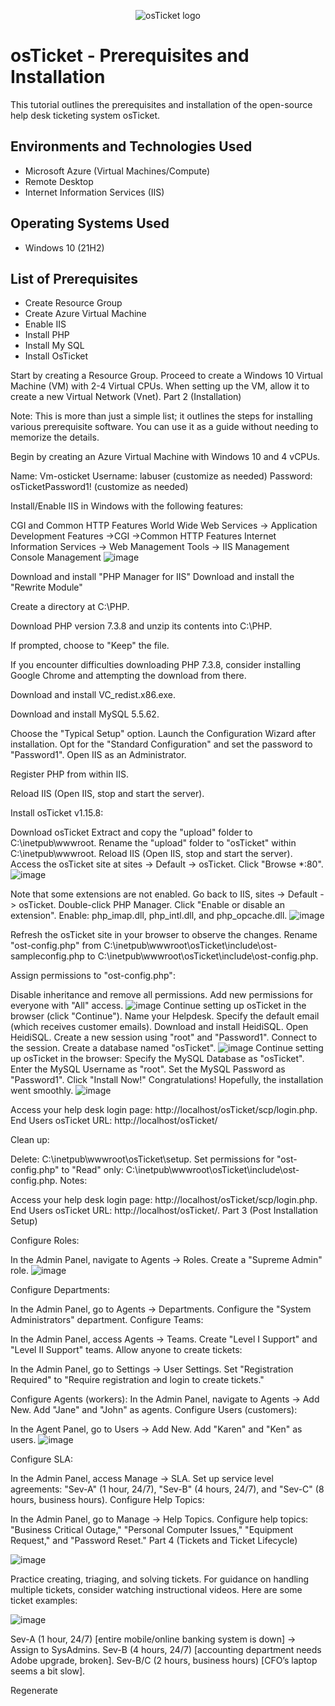 <p align="center">
<img src="https://i.imgur.com/Clzj7Xs.png" alt="osTicket logo"/>
</p>

<h1>osTicket - Prerequisites and Installation</h1>
This tutorial outlines the prerequisites and installation of the open-source help desk ticketing system osTicket.<br />



<h2>Environments and Technologies Used</h2>

- Microsoft Azure (Virtual Machines/Compute)
- Remote Desktop
- Internet Information Services (IIS)

<h2>Operating Systems Used </h2>

- Windows 10</b> (21H2)

<h2>List of Prerequisites</h2>

- Create Resource Group
- Create Azure Virtual Machine
- Enable IIS
- Install PHP
- Install My SQL
- Install OsTicket

Start by creating a Resource Group.
Proceed to create a Windows 10 Virtual Machine (VM) with 2-4 Virtual CPUs. When setting up the VM, allow it to create a new Virtual Network (Vnet).
Part 2 (Installation)

Note: This is more than just a simple list; it outlines the steps for installing various prerequisite software. You can use it as a guide without needing to memorize the details.

Begin by creating an Azure Virtual Machine with Windows 10 and 4 vCPUs.

Name: Vm-osticket
Username: labuser (customize as needed)
Password: osTicketPassword1! (customize as needed)


Install/Enable IIS in Windows with the following features:

CGI and Common HTTP Features
World Wide Web Services -> Application Development Features
->CGI
 ->Common HTTP Features
Internet Information Services -> Web Management Tools
-> IIS Management Console Management
![image](https://github.com/crisflory/osticket-prereqs/assets/147748310/5a049364-a58e-4799-a296-24075318a980)


Download and install "PHP Manager for IIS" 
Download and install the "Rewrite Module" 

Create a directory at C:\PHP.

Download PHP version 7.3.8 and unzip its contents into C:\PHP.

If prompted, choose to "Keep" the file.

If you encounter difficulties downloading PHP 7.3.8, consider installing Google Chrome and attempting the download from there.

Download and install VC_redist.x86.exe.

Download and install MySQL 5.5.62.

Choose the "Typical Setup" option.
Launch the Configuration Wizard after installation.
Opt for the "Standard Configuration" and set the password to "Password1".
Open IIS as an Administrator.

Register PHP from within IIS.

Reload IIS (Open IIS, stop and start the server).

Install osTicket v1.15.8:

Download osTicket
Extract and copy the "upload" folder to C:\inetpub\wwwroot.
Rename the "upload" folder to "osTicket" within C:\inetpub\wwwroot.
Reload IIS (Open IIS, stop and start the server).
Access the osTicket site at sites -> Default -> osTicket.
Click "Browse *:80".
![image](https://github.com/crisflory/osticket-prereqs/assets/147748310/50d0e111-65a2-4268-93d7-e2d46e669e57)

Note that some extensions are not enabled.
Go back to IIS, sites -> Default -> osTicket.
Double-click PHP Manager.
Click "Enable or disable an extension".
Enable: php_imap.dll, php_intl.dll, and php_opcache.dll.
![image](https://github.com/crisflory/osticket-prereqs/assets/147748310/ed5cb488-7b09-4913-9583-24fe23d5fda1)

Refresh the osTicket site in your browser to observe the changes.
Rename "ost-config.php" from C:\inetpub\wwwroot\osTicket\include\ost-sampleconfig.php to C:\inetpub\wwwroot\osTicket\include\ost-config.php.

Assign permissions to "ost-config.php":

Disable inheritance and remove all permissions.
Add new permissions for everyone with "All" access.
![image](https://github.com/crisflory/osticket-prereqs/assets/147748310/e38273f8-ae13-4302-9c40-ffd448dde467)
Continue setting up osTicket in the browser (click "Continue").
Name your Helpdesk.
Specify the default email (which receives customer emails).
Download and install HeidiSQL.
Open HeidiSQL.
Create a new session using "root" and "Password1".
Connect to the session.
Create a database named "osTicket".
![image](https://github.com/crisflory/osticket-prereqs/assets/147748310/2b2d246b-6cf5-4efa-9c28-ea6a1e5c380d)
Continue setting up osTicket in the browser:
Specify the MySQL Database as "osTicket".
Enter the MySQL Username as "root".
Set the MySQL Password as "Password1".
Click "Install Now!"
Congratulations! Hopefully, the installation went smoothly.
![image](https://github.com/crisflory/osticket-prereqs/assets/147748310/a896525c-face-46e6-84d5-dd7df4a4ddc2)

Access your help desk login page: http://localhost/osTicket/scp/login.php.
End Users osTicket URL:
http://localhost/osTicket/

Clean up:

Delete: C:\inetpub\wwwroot\osTicket\setup.
Set permissions for "ost-config.php" to "Read" only: C:\inetpub\wwwroot\osTicket\include\ost-config.php.
Notes:

Access your help desk login page: http://localhost/osTicket/scp/login.php.
End Users osTicket URL: http://localhost/osTicket/.
Part 3 (Post Installation Setup)

Configure Roles:

In the Admin Panel, navigate to Agents -> Roles.
Create a "Supreme Admin" role.
![image](https://github.com/crisflory/osticket-prereqs/assets/147748310/adb05839-8937-413f-a4e8-0ba05906ca31)

Configure Departments:

In the Admin Panel, go to Agents -> Departments.
Configure the "System Administrators" department.
Configure Teams:

In the Admin Panel, access Agents -> Teams.
Create "Level I Support" and "Level II Support" teams.
Allow anyone to create tickets:

In the Admin Panel, go to Settings -> User Settings.
Set "Registration Required" to "Require registration and login to create tickets."

Configure Agents (workers):
In the Admin Panel, navigate to Agents -> Add New.
Add "Jane" and "John" as agents.
Configure Users (customers):

In the Agent Panel, go to Users -> Add New.
Add "Karen" and "Ken" as users.
![image](https://github.com/crisflory/osticket-prereqs/assets/147748310/8fe05f32-e5a7-4049-abcc-3ec54880ddcd)

Configure SLA:

In the Admin Panel, access Manage -> SLA.
Set up service level agreements: "Sev-A" (1 hour, 24/7), "Sev-B" (4 hours, 24/7), and "Sev-C" (8 hours, business hours).
Configure Help Topics:

In the Admin Panel, go to Manage -> Help Topics.
Configure help topics: "Business Critical Outage," "Personal Computer Issues," "Equipment Request," and "Password Reset."
Part 4 (Tickets and Ticket Lifecycle)

![image](https://github.com/crisflory/osticket-prereqs/assets/147748310/6bd28262-1886-4670-a5ed-660a57613392)

Practice creating, triaging, and solving tickets. For guidance on handling multiple tickets, consider watching instructional videos. Here are some ticket examples:

![image](https://github.com/crisflory/osticket-prereqs/assets/147748310/6ea74019-ec1a-401e-af91-f74290d4be16)

Sev-A (1 hour, 24/7) [entire mobile/online banking system is down] -> Assign to SysAdmins.
Sev-B (4 hours, 24/7) [accounting department needs Adobe upgrade, broken].
Sev-B/C (2 hours, business hours) [CFO’s laptop seems a bit slow].




Regenerate
